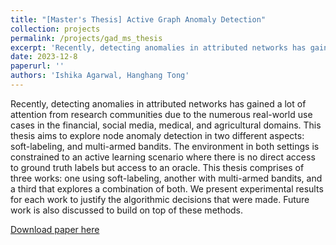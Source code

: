 ```yaml
---
title: "[Master's Thesis] Active Graph Anomaly Detection"
collection: projects
permalink: /projects/gad_ms_thesis
excerpt: 'Recently, detecting anomalies in attributed networks has gained a lot of attention from research communities due to the numerous real-world use cases in the financial, social media, medical, and agricultural domains. This thesis aims to explore node anomaly detection in two different aspects: soft-labeling, and multi-armed bandits. The environment in both settings is constrained to an active learning scenario where there is no direct access to ground truth labels but access to an oracle. This thesis comprises of three works: one using soft-labeling, another with multi-armed bandits, and a third that explores a combination of both. We present experimental results for each work to justify the algorithmic decisions that were made. Future work is also discussed to build on top of these methods.'
date: 2023-12-8
paperurl: ''
authors: 'Ishika Agarwal, Hanghang Tong'
---
```

Recently, detecting anomalies in attributed networks has gained a lot of attention from research communities due to the numerous real-world use cases in the financial, social media, medical, and agricultural domains. This thesis aims to explore node anomaly detection in two different aspects: soft-labeling, and multi-armed bandits. The environment in both settings is constrained to an active learning scenario where there is no direct access to ground truth labels but access to an oracle. This thesis comprises of three works: one using soft-labeling, another with multi-armed bandits, and a third that explores a combination of both. We present experimental results for each work to justify the algorithmic decisions that were made. Future work is also discussed to build on top of these methods.

[Download paper here](http://agarwalishika.github.io/files/gad_ms_thesis.pdf)
